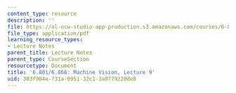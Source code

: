 ```yaml
---
content_type: resource
description: ''
file: https://ol-ocw-studio-app-production.s3.amazonaws.com/courses/6-801-machine-vision-fall-2020/383f904e731a095132c13a9779220de8_MIT6_801F20_lec9.pdf
file_type: application/pdf
learning_resource_types:
- Lecture Notes
parent_title: Lecture Notes
parent_type: CourseSection
resourcetype: Document
title: '6.801/6.866: Machine Vision, Lecture 9'
uid: 383f904e-731a-0951-32c1-3a9779220de8
---
```

